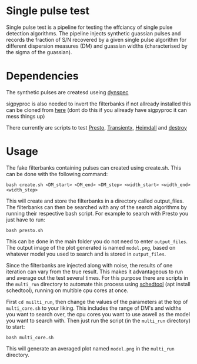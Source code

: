 # Single pulse test 

Single pulse test is a pipeline for testing the effciancy of single pulse detection algorithms. 
The pipeline injects synthetic guassian pulses and records the fraction of S/N recovered by a given single pulse algorithm for different dispersion measures (DM) and guassian widths (characterised by the sigma of the guassian). 

# Dependencies

The synthetic pulses are createsd useing [dynspec](https://github.com/hqiu-nju/simfred)

sigpyproc is also needed to invert the filterbanks if not allready installed this can be cloned from [here](https://github.com/telegraphic/sigpyproc) (dont do this if you allready have sigpyproc it can mess things up)

There currently are scripts to test [Presto](https://github.com/scottransom/presto), [Transientx](https://github.com/ypmen/TransientX), [Heimdall](https://sourceforge.net/projects/heimdall-astro/) and [destroy](https://github.com/evanocathain/destroy_gutted/)

# Usage

The fake filterbanks containing pulses can created using create.sh. This can be done with the following command: 

```
bash create.sh <DM_start> <DM_end> <DM_step> <width_start> <width_end> <width_step>
```

This will create and store the filterbanks in a directory called output_files. The filterbanks can then be searched with any of the search algorithms by running their respective bash script. For example to search with Presto you just have to run: 
```
bash presto.sh
```
This can be done in the main folder you do not need to enter ```output_files```. The output image of the plot generated is named ```model.png```, based on whatever model you used to search and is stored in ```output_files```. 

Since the filterbanks are injected along with noise, the results of one iteration can vary from the true result. This makes it advantageous to run and average out the test several times. 
For this purpose there are scripts in the ``` multi_run ``` directory to automate this process using [schedtool](https://man.archlinux.org/man/schedtool.8.en) (apt install schedtool), running on multible cpu cores at once. 

First ```cd muilti_run```, then change the values of the parameters at the top of ```multi_core.sh``` to your liking. This includes the range of DM's and widths you want to search over, the cpu cores you want to use aswell as the model you want to search with. Then just run the script (in the ```multi_run``` directory) to start:
```
bash multi_core.sh
```
This will generate an averaged plot named ```model.png``` in the ```multi_run``` directory. 
